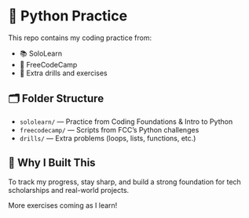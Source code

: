 # 🐍 Python Practice

This repo contains my coding practice from:
- 📚 SoloLearn
- 🧠 FreeCodeCamp
- 🎯 Extra drills and exercises

## 🗂️ Folder Structure

- `sololearn/` — Practice from Coding Foundations & Intro to Python
- `freecodecamp/` — Scripts from FCC’s Python challenges
- `drills/` — Extra problems (loops, lists, functions, etc.)

## 💪 Why I Built This

To track my progress, stay sharp, and build a strong foundation for tech scholarships and real-world projects.

More exercises coming as I learn!
